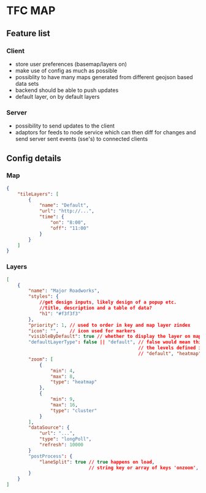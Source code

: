 TFC MAP
=======

## Feature list
### Client
* store user preferences (basemap/layers on)
* make use of config as much as possible
* possiblity to have many maps generated from different geojson based data sets
* backend should be able to push updates
* default layer, on by default layers

### Server
* possibility to send updates to the client
* adaptors for feeds to node service which can then diff for changes and send server sent events (sse's) to connected clients

## Config details

### Map
```json
{
    "tileLayers": [
        {
            "name": "Default",
            "url": "http://...",
            "time": {
                "on": "8:00",
                "off": "11:00"
            }
        }
    ]
}
```

### Layers
```json
[
    {
        "name": "Major Roadworks",
        "styles": {
            //get design inputs, likely design of a popup etc.
            //title, description and a table of data?
            "h1": "#f3f3f3"
        },
        "priority": 1, // used to order in key and map layer zindex
        "icon": "",    // icon used for markers
        "visibleByDefault": true // whether to display the layer on map load
        "defaultLayerType": false || "default", // false would mean this layer is off if the zoom level is outside
                                                // the levels defined in the "zoom" config
                                                // "default", "heatmap", "cluster", etc
        "zoom": [
            {
                "min": 4,
                "max": 8,
                "type": "heatmap"
            },
            {
                "min": 9,
                "max": 16,
                "type": "cluster"
            }
        ],
        "dataSource": {
            "url": "...",
            "type": "longPoll",
            "refresh": 10000
        }
        "postProcess": {
            "laneSplit": true // true happens on load,
                              // string key or array of keys 'onzoom', ['onzoom', 'onpan']
        }
    }
]
```
